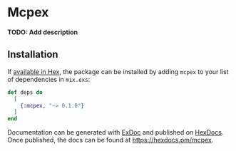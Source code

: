 # Mcpex

**TODO: Add description**

## Installation

If [available in Hex](https://hex.pm/docs/publish), the package can be installed
by adding `mcpex` to your list of dependencies in `mix.exs`:

```elixir
def deps do
  [
    {:mcpex, "~> 0.1.0"}
  ]
end
```

Documentation can be generated with [ExDoc](https://github.com/elixir-lang/ex_doc)
and published on [HexDocs](https://hexdocs.pm). Once published, the docs can
be found at <https://hexdocs.pm/mcpex>.

